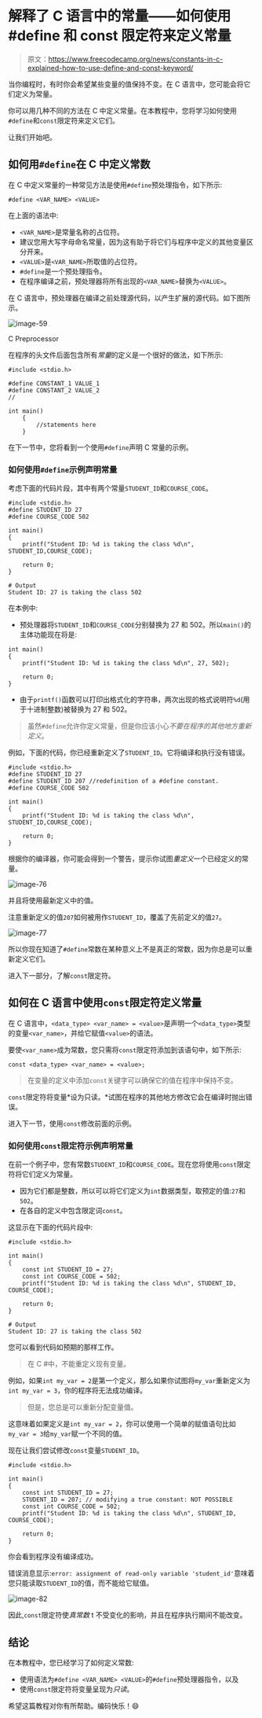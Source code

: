 # 解释了 C 语言中的常量——如何使用#define 和 const 限定符来定义常量

> 原文：<https://www.freecodecamp.org/news/constants-in-c-explained-how-to-use-define-and-const-keyword/>

当你编程时，有时你会希望某些变量的值保持不变。在 C 语言中，您可能会将它们定义为常量。

你可以用几种不同的方法在 C 中定义常量。在本教程中，您将学习如何使用`#define`和`const`限定符来定义它们。

让我们开始吧。

## 如何用`#define`在 C 中定义常数

在 C 中定义常量的一种常见方法是使用`#define`预处理指令，如下所示:

```
#define <VAR_NAME> <VALUE>
```

在上面的语法中:

*   `<VAR_NAME>`是常量名称的占位符。
*   建议您用大写字母命名常量，因为这有助于将它们与程序中定义的其他变量区分开来。
*   `<VALUE>`是`<VAR_NAME>`所取值的占位符。
*   `#define`是一个预处理指令。
*   在程序编译之前，预处理器将所有出现的`<VAR_NAME>`替换为`<VALUE>`。

在 C 语言中，预处理器在编译之前处理源代码，以产生扩展的源代码。如下图所示。

![image-59](img/b5e3ee8194adf6745ff4fefca053bd39.png)

C Preprocessor

在程序的头文件后面包含所有*常量*的定义是一个很好的做法，如下所示:

```
#include <stdio.h>

#define CONSTANT_1 VALUE_1
#define CONSTANT_2 VALUE_2
//

int main()
    {
        //statements here
    }
```

在下一节中，您将看到一个使用`#define`声明 C 常量的示例。

### 如何使用`#define`示例声明常量

考虑下面的代码片段，其中有两个常量`STUDENT_ID`和`COURSE_CODE`。

```
#include <stdio.h>
#define STUDENT_ID 27
#define COURSE_CODE 502

int main()
{
    printf("Student ID: %d is taking the class %d\n", STUDENT_ID,COURSE_CODE);

    return 0;
}

# Output
Student ID: 27 is taking the class 502 
```

在本例中:

*   预处理器将`STUDENT_ID`和`COURSE_CODE`分别替换为 27 和 502。所以`main()`的主体功能现在将是:

```
int main()
{
    printf("Student ID: %d is taking the class %d\n", 27, 502);

    return 0;
}
```

*   由于`printf()`函数可以打印出格式化的字符串，两次出现的格式说明符`%d`(用于十进制整数)被替换为 27 和 502。

> 虽然`#define`允许你定义常量，但是你应该小心*不要在程序的其他地方重新定义*。

例如，下面的代码，你已经重新定义了`STUDENT_ID`。它将编译和执行没有错误。

```
#include <stdio.h>
#define STUDENT_ID 27
#define STUDENT_ID 207 //redefinition of a #define constant.
#define COURSE_CODE 502

int main()
{
    printf("Student ID: %d is taking the class %d\n", STUDENT_ID,COURSE_CODE);

    return 0;
} 
```

根据你的编译器，你可能会得到一个警告，提示你试图*重定义*一个已经定义的常量。

![image-76](img/b48f5fb11c7e5014ef68a2f6db629a7c.png)

并且将使用最新定义中的值。

注意重新定义的值`207`如何被用作`STUDENT_ID`，覆盖了先前定义的值`27`。

![image-77](img/f15dd2adebff4964ed120b43a914f0ef.png)

所以你现在知道了`#define`常数在某种意义上不是真正的常数，因为你总是可以重新定义它们。

进入下一部分，了解`const`限定符。

## 如何在 C 语言中使用`const`限定符定义常量

在 C 语言中，`<data_type> <var_name> = <value>`是声明一个`<data_type>`类型的变量`<var_name>`，并给它赋值`<value>`的语法。

要使`<var_name>`成为常数，您只需将`const`限定符添加到该语句中，如下所示:

```
const <data_type> <var_name> = <value>;
```

> 在变量的定义中添加`const`关键字可以确保它的值在程序中保持不变。

`const`限定符将变量*设为只读。*试图在程序的其他地方修改它会在编译时抛出错误。

进入下一节，使用`const`修改前面的示例。

### 如何使用`const`限定符示例声明常量

在前一个例子中，您有常数`STUDENT_ID`和`COURSE_CODE`。现在您将使用`const`限定符将它们定义为常量。

*   因为它们都是整数，所以可以将它们定义为`int`数据类型，取预定的值:`27`和`502`。
*   在各自的定义中包含限定词`const`。

这显示在下面的代码片段中:

```
#include <stdio.h>

int main()
{
    const int STUDENT_ID = 27;
    const int COURSE_CODE = 502;
    printf("Student ID: %d is taking the class %d\n", STUDENT_ID, COURSE_CODE);

    return 0;
}

# Output
Student ID: 27 is taking the class 502 
```

您可以看到代码如预期的那样工作。

> 在 C #中，不能重定义现有变量。

例如，如果`int my_var = 2`是第一个定义，那么如果你试图将`my_var`重新定义为`int my_var = 3`，你的程序将无法成功编译。

> 但是，您总是可以重新分配变量值。

这意味着如果定义是`int my_var = 2`，你可以使用一个简单的赋值语句比如`my_var = 3`给`my_var`赋一个不同的值。

现在让我们尝试修改`const`变量`STUDENT_ID`。

```
#include <stdio.h>

int main()
{
    const int STUDENT_ID = 27;
    STUDENT_ID = 207; // modifying a true constant: NOT POSSIBLE
    const int COURSE_CODE = 502;
    printf("Student ID: %d is taking the class %d\n", STUDENT_ID, COURSE_CODE);

    return 0;
} 
```

你会看到程序没有编译成功。

错误消息显示:`error: assignment of read-only variable 'student_id'`意味着您只能读取`STUDENT_ID`的值，而不能给它赋值。

![image-82](img/a636767e4668cf6085a734d90d97ea7c.png)

因此,`const`限定符使*真常数* t 不受变化的影响，并且在程序执行期间不能改变。

## 结论

在本教程中，您已经学习了如何定义常数:

*   使用语法为`#define <VAR_NAME> <VALUE>`的`#define`预处理器指令，以及
*   使用`const`限定符将变量呈现为*只读*。

希望这篇教程对你有所帮助。编码快乐！😄